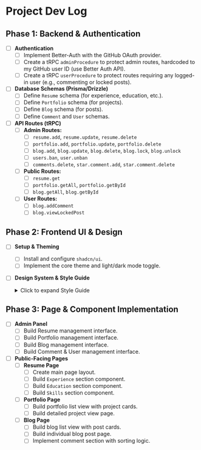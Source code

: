 # Project Dev Log

## Phase 1: Backend & Authentication

-   [ ] **Authentication**
    -   [ ] Implement Better-Auth with the GitHub OAuth provider.
    -   [ ] Create a tRPC `adminProcedure` to protect admin routes, hardcoded to my GitHub user ID (use Better Auth API).
    -   [ ] Create a tRPC `userProcedure` to protect routes requiring any logged-in user (e.g., commenting or locked posts).

-   [ ] **Database Schemas (Prisma/Drizzle)**
    -   [ ] Define `Resume` schema (for experience, education, etc.).
    -   [ ] Define `Portfolio` schema (for projects).
    -   [ ] Define `Blog` schema (for posts).
    -   [ ] Define `Comment` and `User` schemas.

-   [ ] **API Routes (tRPC)**
    -   [ ] **Admin Routes:**
        -   [ ] `resume.add`, `resume.update`, `resume.delete`
        -   [ ] `portfolio.add`, `portfolio.update`, `portfolio.delete`
        -   [ ] `blog.add`, `blog.update`, `blog.delete`, `blog.lock`, `blog.unlock`
        -   [ ] `users.ban`, `user.unban`
         -  [ ] `comments.delete`, `star.comment.add`, `star.comment.delete`
    -   [ ] **Public Routes:**
        -   [ ] `resume.get`
        -   [ ] `portfolio.getAll`, `portfolio.getById`
        -   [ ] `blog.getAll`, `blog.getById`
    -   [ ] **User Routes:**
        -   [ ] `blog.addComment`
        -   [ ] `blog.viewLockedPost`

## Phase 2: Frontend UI & Design

-   [ ] **Setup & Theming**
    -   [ ] Install and configure `shadcn/ui`.
    -   [ ] Implement the core theme and light/dark mode toggle.

-   [ ] **Design System & Style Guide**
    <details>
      <summary>Click to expand Style Guide</summary>
    
      The resume website will feature a clean, modern, and minimalist design aesthetic, built using the shadcn/ui component library. The layout will be single-column and easily scannable, with clear headings and generous white space to ensure readability. The typography will be based on a sans-serif font, such as Inter, for a professional and accessible look. The color scheme will be simple and elegant, with a neutral primary color and a single accent color for links and highlights. A prominent feature will be a light and dark mode toggle, allowing users to switch between a light theme with dark text on a light background and a dark theme with light text on a dark background, ensuring a comfortable viewing experience in any lighting condition.
    
      Sections across the site, such as 'Experience' on the resume or the main content of a blog post, will be clearly defined using subtle separators and generous vertical spacing to maintain a clean, uncluttered layout. List-based pages, including the main Portfolio and Blog views, will utilize a responsive grid of cards. Each card will be minimalist, featuring a thin border, rounded corners, and a subtle box-shadow that intensifies on hover for user feedback. The internal structure of a card will be consistent, typically containing a heading, a short description, and relevant metadata presented as Badge components (e.g., technologies used, post category). The admin panel will leverage these cards extensively for content management, with each card representing an item like a project or post and containing action buttons for 'Edit' and 'Delete'. Blog post cards will also uniquely showcase the most upvoted user comment directly on the card itself, providing a snapshot of community engagement.
    </details>

## Phase 3: Page & Component Implementation

-   [ ] **Admin Panel**
    -   [ ] Build Resume management interface.
    -   [ ] Build Portfolio management interface.
    -   [ ] Build Blog management interface.
    -   [ ] Build Comment & User management interface.

-   [ ] **Public-Facing Pages**
    -   [ ] **Resume Page**
        -   [ ] Create main page layout.
        -   [ ] Build `Experience` section component.
        -   [ ] Build `Education` section component.
        -   [ ] Build `Skills` section component.
    -   [ ] **Portfolio Page**
        -   [ ] Build portfolio list view with project cards.
        -   [ ] Build detailed project view page.
    -   [ ] **Blog Page**
        -   [ ] Build blog list view with post cards.
        -   [ ] Build individual blog post page.
        -   [ ] Implement comment section with sorting logic.